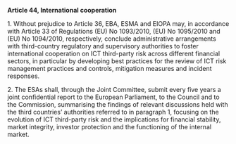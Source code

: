 **Article 44, International cooperation**

  


1\. Without prejudice to Article 36, EBA, ESMA and EIOPA may, in accordance with Article 33 of Regulations (EU) No 1093/2010, (EU) No 1095/2010 and (EU) No 1094/2010, respectively, conclude administrative arrangements with third-country regulatory and supervisory authorities to foster international cooperation on ICT third-party risk across different financial sectors, in particular by developing best practices for the review of ICT risk management practices and controls, mitigation measures and incident responses.

  


2\. The ESAs shall, through the Joint Committee, submit every five years a joint confidential report to the European Parliament, to the Council and to the Commission, summarising the findings of relevant discussions held with the third countries’ authorities referred to in paragraph 1, focusing on the evolution of ICT third-party risk and the implications for financial stability, market integrity, investor protection and the functioning of the internal market.